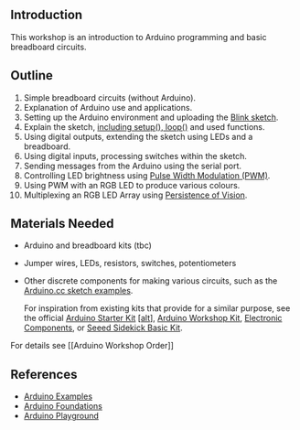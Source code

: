## Introduction

This workshop is an introduction to Arduino programming and basic breadboard circuits.

## Outline

1. Simple breadboard circuits (without Arduino).
1. Explanation of Arduino use and applications.
1. Setting up the Arduino environment and uploading the [Blink sketch](http://arduino.cc/en/Tutorial/Blink).
1. Explain the sketch, [including setup(), loop()](http://arduino.cc/en/Tutorial/BareMinimum) and used functions.
1. Using digital outputs, extending the sketch using LEDs and a breadboard.
1. Using digital inputs, processing switches within the sketch.
1. Sending messages from the Arduino using the serial port.
1. Controlling LED brightness using [Pulse Width Modulation (PWM)](http://en.wikipedia.org/wiki/Pulse-width_modulation).
1. Using PWM with an RGB LED to produce various colours.
1. Multiplexing an RGB LED Array using [Persistence of Vision](http://en.wikipedia.org/wiki/Persistence_of_vision).

## Materials Needed

* Arduino and breadboard kits (tbc)

* Jumper wires, LEDs, resistors, switches, potentiometers

* Other discrete components for making various circuits, such as the [Arduino.cc sketch examples](http://arduino.cc/en/Tutorial/HomePage).
    
    For inspiration from existing kits that provide for a similar purpose, see the official [Arduino Starter Kit](http://store.arduino.cc/product/K000007) [[alt](http://arduino.cc/en/Main/ArduinoStarterKit)], [Arduino Workshop Kit](http://store.arduino.cc/product/A000010), [Electronic Components](http://store.arduino.cc/product/C000047), or [Seeed Sidekick Basic Kit](http://www.seeedstudio.com/depot/Sidekick-Basic-Kit-for-Arduino-p-775.html).

For details see [[Arduino Workshop Order]]

## References

* [Arduino Examples](http://arduino.cc/en/Tutorial/HomePage)
* [Arduino Foundations](http://arduino.cc/en/Tutorial/Foundations)
* [Arduino Playground](http://playground.arduino.cc)